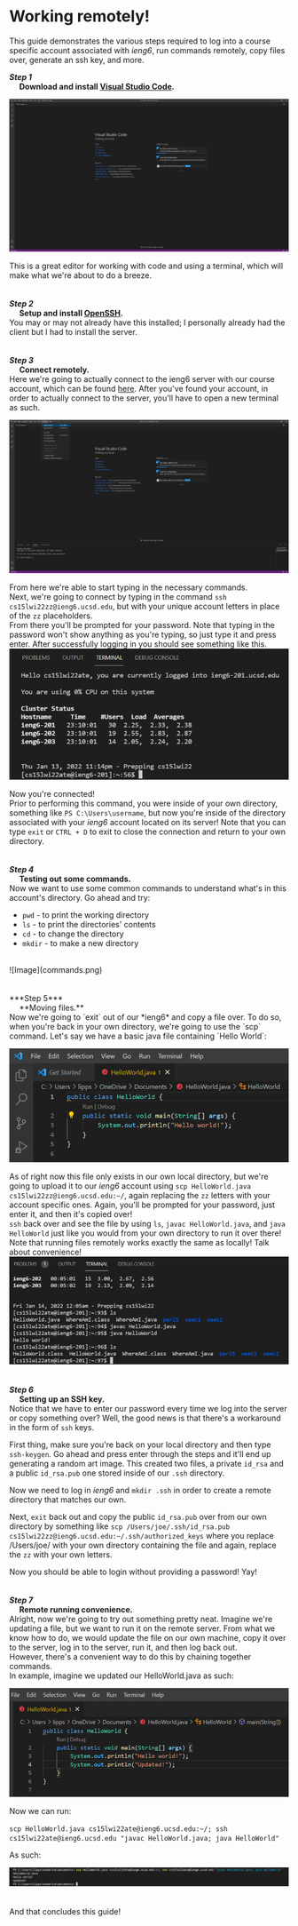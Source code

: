 # Working remotely!
This guide demonstrates the various steps required to log into a course specific account associated with *ieng6*, run commands remotely, copy files over, generate an ssh key, and more.

***Step 1***
<br />
&emsp; **Download and install [Visual Studio Code](https://code.visualstudio.com/).**

![Image](vscode.png)

This is a great editor for working with code and using a terminal, which will make what we're about to do a breeze.
<br /> <br /> <br />
***Step 2***
<br />
&emsp; **Setup and install [OpenSSH](https://docs.microsoft.com/en-us/windows-server/administration/openssh/openssh_install_firstuse).**
<br />
You may or may not already have this installed; I personally already had the client but I had to install the server.
<br /> <br /> <br />
***Step 3***
<br />
&emsp; **Connect remotely.**
<br />
Here we're going to actually connect to the ieng6 server with our course account, which can be found [here](https://sdacs.ucsd.edu/~icc/index.php). After you've found your account, in order to actually connect to the server, you'll have to open a new terminal as such.

![Image](vscodeterminal.png)

From here we're able to start typing in the necessary commands.
<br />
Next, we're going to connect by typing in the command `ssh cs15lwi22zz@ieng6.ucsd.edu`, but with your unique account letters in place of the `zz` placeholders.
<br />
From there you'll be prompted for your password. Note that typing in the password won't show anything as you're typing, so just type it and press enter. After successfully logging in you should see something like this.
![Image](login.png)

Now you're connected!
<br />
Prior to performing this command, you were inside of your own directory, something like `PS C:\Users\username`, but now you're inside of the directory associated with your *ieng6* account located on its server! Note that you can type `exit` or `CTRL + D` to exit to close the connection and return to your own directory.
<br /> <br /> <br />
***Step 4***
<br />
&emsp; **Testing out some commands.**
<br />
Now we want to use some common commands to understand what's in this account's directory. Go ahead and try:
* `pwd` - to print the working directory
* `ls` - to print the directories' contents
* `cd` - to change the directory
* `mkdir` - to make a new directory
<br />
![Image](commands.png)
<br /> <br /> <br />
***Step 5***
<br />
&emsp; **Moving files.**
<br />
Now we're going to `exit` out of our *ieng6* and copy a file over. To do so, when you're back in your own directory, we're going to use the `scp` command. Let's say we have a basic java file containing `Hello World`:

![Image](helloworld.png)

As of right now this file only exists in our own local directory, but we're going to upload it to our *ieng6* account using
`scp HelloWorld.java cs15lwi22zz@ieng6.ucsd.edu:~/`, again replacing the `zz` letters with your account specific ones. Again, you'll be prompted for your password, just enter it, and then it's copied over!
<br />
`ssh` back over and see the file by using `ls`, `javac HelloWorld.java`, and `java HelloWorld` just like you would from your own directory to run it over there! Note that running files remotely works exactly the same as locally! Talk about convenience!
![Image](runhelloworld.png)
<br /> <br /> <br />
***Step 6***
<br />
&emsp; **Setting up an SSH key.**
<br />
Notice that we have to enter our password every time we log into the server or copy something over? Well, the good news is that there's a workaround in the form of `ssh` keys. 
<br />

First thing, make sure you're back on your local directory and then type `ssh-keygen`. Go ahead and press enter through the steps and it'll end up generating a random art image. This created two files, a private `id_rsa` and a public `id_rsa.pub` one stored inside of our `.ssh` directory.
<br />

Now we need to log in *ieng6* and `mkdir .ssh` in order to create a remote directory that matches our own.
<br />

Next, `exit` back out and copy the public `id_rsa.pub` over from our own directory by something like `scp /Users/joe/.ssh/id_rsa.pub cs15lwi22zz@ieng6.ucsd.edu:~/.ssh/authorized_keys` where you replace /Users/joe/ with your own directory containing the file and again, replace the `zz` with your own letters.

Now you should be able to login without providing a password! Yay!
<br /> <br /> <br />
***Step 7***
<br />
&emsp; **Remote running convenience.**
<br />
Alright, now we're going to try out something pretty neat. Imagine we're updating a file, but we want to run it on the remote server. From what we know how to do, we would update the file on our own machine, copy it over to the server, log in to the server, run it, and then log back out.
<br />
However, there's a convenient way to do this by chaining together commands.
<br />
In example, imagine we updated our HelloWorld.java as such:

![Image](helloworldupdated.png)

Now we can run:

 `scp HelloWorld.java cs15lwi22ate@ieng6.ucsd.edu:~/; ssh cs15lwi22ate@ieng6.ucsd.edu "javac HelloWorld.java; java HelloWorld"`

As such:

![Image](multiplecommands.png)
<br /> <br /> <br />
And that concludes this guide!